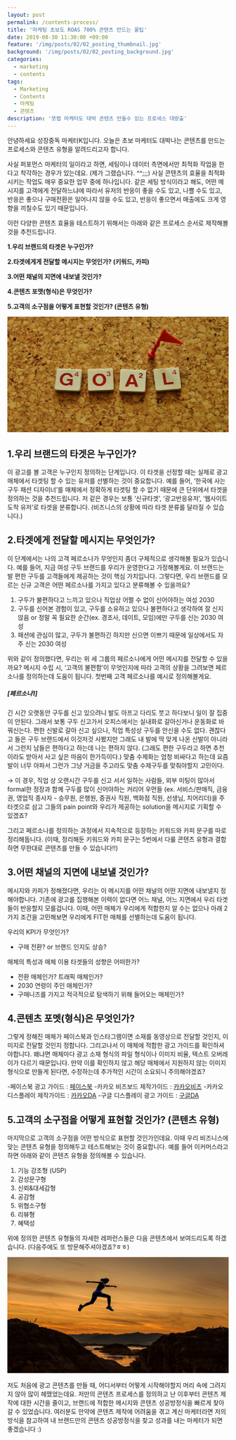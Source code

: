 ```yaml
---
layout: post
permalink: /contents-process/
title: '마케팅 초보도 ROAS 700% 콘텐츠 만드는 꿀팁'
date: 2019-08-30 11:30:00 +09:00
feature: '/img/posts/02/02_posting_thumbnail.jpg'
background: '/img/posts/02/02_posting_background.jpg'
categories:
  - marketing
  - contents
tags:
  - Marketing
  - Contents
  - 마케팅
  - 콘텐츠
description: '쪼랩 마케터도 대박 콘텐츠 만들수 있는 프로세스 대방출'
---
```


안녕하세요 성장중독 마케터K입니다.
오늘은 초보 마케터도 대박나는 콘텐츠를 만드는 프로세스와 콘텐츠 유형을 알려드리고자 합니다.

사실 퍼포먼스 마케터의 일이라고 하면, 세팅이나 데이터 측면에서만 최적화 작업을 한다고 착각하는 경우가 있는데요. (제가 그랬습니다. ^^;;;)
사실 콘텐츠의 효율을 최적화 시키는 작업도 매우 중요한 업무 중에 하나입니다. 같은 세팅 방식이라고 해도, 어떤 메시지를 고객에게 전달하느냐에 따라서 유저의 반응이 좋을 수도 있고, 나쁠 수도 있고, 반응은 좋으나 구매전환은 일어나지 않을 수도 있고, 반응이 좋으면서 매출에도 크게 영향을 끼칠수도 있기 때문입니다.

이런 다양한 콘텐츠 효율을 테스트하기 위해서는 아래와 같은 프로세스 순서로 제작해볼 것을 추천드립니다.


**1.우리 브랜드의 타겟은 누구인가?**

**2.타겟에게게 전달할 메시지는 무엇인가? (키워드, 카피)**

**3.어떤 채널의 지면에 내보낼 것인가?**

**4.콘텐츠 포맷(형식)은 무엇인가?**

**5.고객의 소구점을 어떻게 표현할 것인가? (콘텐츠 유형)**

![goal](/img\posts\02\01_text_insert.jpg)


## 1.우리 브랜드의 타겟은 누구인가?

이 광고를 볼 고객은 누구인지 정의하는 단계입니다. 이 타겟을 선정할 때는 실제로 광고 매체에서 타겟팅 할 수 있는 유저를 선별하는 것이 중요합니다. 예를 들어, ‘한국에 사는 구두 패션 디자이너’를 매체에서 정확하게 타겟팅 할 수 없기 때문에 큰 단위에서 타겟을 정의하는 것을 추천드립니다. 저 같은 경우는 보통 ‘신규타겟’, ‘광고반응유저’, ‘웹사이트 도착 유저’로 타겟을 분류합니다. (비즈니스의 상황에 따라 타겟 분류를 달라질 수 있습니다.)


## 2.타겟에게 전달할 메시지는 무엇인가?

이 단계에서는 나의 고객 페르소나가 무엇인지 좀더 구체적으로 생각해볼 필요가 있습니다. 예를 들어, 지금 여성 구두 브랜드를 우리가 운영한다고 가정해볼게요. 이 브랜드는 발 편한 구두를 고객들에게 제공하는 것이 핵심 가치입니다. 그렇다면, 우리 브랜드를 모르는 신규 고객은 어떤 페르소나를 가지고 있다고 분류해볼 수 있을까요?

1) 구두가 불편하다고 느끼고 있으나 직업상 어쩔 수 없이 신어야하는 여성 2030
2) 구두를 신어본 경험이 있고, 구두를 소유하고 있으나 불편하다고 생각하여 잘 신지 않음 or 정말 꼭 필요한 순간(ex. 경조사, 데이트, 모임)에만 구두를 신는 2030 여성
3) 패션에 관심이 많고, 구두가 불편하긴 하지만 신으면 이쁘기 때문에 일상에서도 자주 신는 2030 여성

위와 같이 정의했다면, 우리는 위 세 그룹의 페르소나에게 어떤 메시지를 전달할 수 있을까요? 메시지 수립 시, ‘고객의 불편함’이 무엇인지에 따라 고객의 상황을 그려보면 페르소나를 정의하는데 도움이 됩니다. 첫번째 고객 페르소나를 예시로 정의해볼게요.


##### [페르소나1]

긴 시간 오랫동안 구두를 신고 있으려니 발도 아프고 다리도 붓고 하다보니 일이 잘 집중이 안된다. 그래서 보통 구두 신고가서 오피스에서는 실내화로 갈아신거나 운동화로 바꿔신는다. 편한 신발로 갈아 신고 싶으나, 직업 특성상 구두를 안신을 수도 없다. 괜찮다고 들은 구두 브랜드에서 이것저것 사봤지만 그래도 내 발에 딱 맞게 나온 신발이 아니라서 그런지 남들은 편하다고 하는데 나는 편하지 않다. (그래도 편한 구두라고 하면 추천이라도 받아서 사고 싶은 마음이 한가득이다.) 맞춤 수제화는 엄청 비싸다고 하는데 요즘 발이 너무 아파서 그런가 그냥 거금을 주고라도 맞춤 수제구두를 맞춰야할지 고민이다.

→ 이 경우, 직업 상 오랜시간 구두를 신고 서서 일하는 사람들, 외부 미팅이 많아서 formal한 정장과 함께 구두를 많이 신어야하는 커리어 우먼들 (ex. 서비스/판매직, 금융권, 영업직 종사자 - 승무원, 은행원, 증권사 직원, 백화점 직원, 선생님, 치어리더)을 주 타겟으로 삼고 그들의 pain point와 우리가 제공하는 solution을 메시지로 기획할 수 있겠죠?

그리고 페르소나를 정의하는 과정에서 지속적으로 등장하는 키워드와 카피 문구를 따로 정리해둡니다. (이때, 정리해둔 키워드와 카피 문구는 5번에서 다룰 콘텐츠 유형과 결합하면 무한대로 콘텐츠를 만들 수 있습니다!!)



## 3.어떤 채널의 지면에 내보낼 것인가?

메시지와 카피가 정해졌다면, 우리는 이 메시지를 어떤 채널의 어떤 지면에 내보낼지 정해야합니다. 기존에 광고를 집행해본 이력이 없다면 어느 채널, 어느 지면에서 우리 타겟들이 반응할지 모를겁니다. 이때, 어떤 매체가 우리에게 적합한지 알 수는 없으나 아래 2가지 조건을 고민해보면 우리에게 FIT한 매체를 선별하는데 도움이 됩니다.

우리의 KPI가 무엇인가?
- 구매 전환? or 브랜드 인지도 상승?


매체의 특성과 매체 이용 타겟들의 성향은 어떠한가?
- 전환 매체인가? 트래픽 매체인가?
- 2030 연령이 주인 매체인가?
- 구매니즈를 가지고 적극적으로 탐색하기 위해 들어오는 매체인가?



## 4.콘텐츠 포멧(형식)은 무엇인가?


그렇게 정해진 매체가 페이스북과 인스타그램이면 소재를 동영상으로 전달할 것인지, 이미지로 전달할 것인지 정합니다. 그리고나서 이 매체에 적합한 광고 가이드를 확인하셔야합니다.  왜냐면 매체마다 광고 소재 형식의 파일 형식이나 이미지 비율, 텍스트 오버레이가 다르기 때문입니다. 만약 이를 확인하지 않고 해당 매체에서 지원하지 않는 이미지 형식으로 만들게 된다면, 수정하는데 추가적인 시간이 소요되니 주의해야겠죠?


-페이스북 광고 가이드 : [페이스북](https://www.facebook.com/business/ads-guide/image)
-카카오 비즈보드 제작가이드 : [카카오비즈](https://ad.kakao.com/guide/talkboard/specs)
-카카오 디스플레이 제작가이드 : [카카오DA](https://ad.kakao.com/guide/display/specs)
-구글 디스플레이 광고 가이드 : [구글DA](https://support.google.com/google-ads/answer/9823397?hl=ko&ref_topic=3121943)



## 5.고객의 소구점을 어떻게 표현할 것인가? (콘텐츠 유형)

마지막으로 고객의 소구점을 어떤 방식으로 표현할 것인가인데요. 이때 우리 비즈니스에 맞는 콘텐츠 유형을 정의해두고 테스트해보는 것이 중요합니다. 예를 들어 이커머스라고 하면 아래와 같이 콘텐츠 유형을 정의해볼 수 있습니다.

1) 기능 강조형 (USP)
2) 감성문구형
3) 신뢰&대세감형
4) 공감형
5) 위협소구형
6) 리뷰형
7) 혜택성


위에 정의한 콘텐츠 유형들의 자세한 레퍼런스들은 다음 콘텐츠에서 보여드리도록 하겠습니다. (다음주에도 또 방문해주셔야겠죠?ㅎㅎ)  

![success](/img\posts\02\02_text_insert.jpg)

저도 처음에 광고 콘텐츠를 만들 때, 어디서부터 어떻게 시작해야할지 머리 속에 그려지지 않아 많이 헤맸었는데요. 저만의 콘텐츠 프로세스를 정의하고 난 이후부터 콘텐츠 제작에 대한 시간을 줄이고, 브랜드에 적합한 메시지와 콘텐츠 성공방정식을 빠르게 찾아갈 수 있었습니다.  여러분도 만약에 콘텐츠 제작에 어려움을 겪고 계신 마케터라면 저의 방식을 참고하여 내 브랜드만의 콘텐츠 성공방정식을 찾고 성과를 내는 마케터가 되면 좋겠습니다 :)
